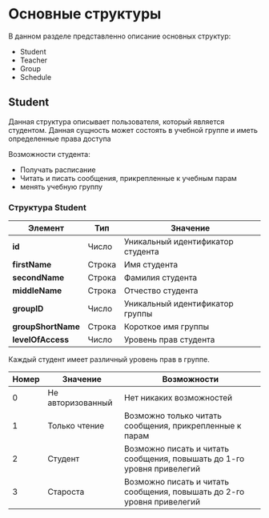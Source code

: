 # Основные структуры
В данном разделе представленно описание основных структур:
- Student
- Teacher
- Group
- Schedule

## Student
Данная структура описывает пользователя, который является студентом. Данная сущность может состоять в учебной группе и иметь определенные права доступа

Возможности студента:
- Получать расписание
- Читать и писать сообщения, прикрепленные к учебным парам
- менять учебную группу

### Структура Student

Элемент  |  Тип  | Значение
--|---|--
**id**  | Число  |  Уникальный идентификатор студента
**firstName**  |  Строка |  Имя студента
**secondName**  |  Строка |  Фамилия студента
**middleName**  | Строка  |  Отчество студента
**groupID**  | Число  |  Уникальный идентификатор группы
**groupShortName**  | Строка  |  Короткое имя группы
**levelOfAccess**  | Число  |  Уровень прав студента

Каждый студент имеет различный уровень прав в группе.

Номер  | Значение  |  Возможности
--|---|--
0  | Не авторизованный  | Нет никаких возможностей
1  | Только чтение  |  Возможно только читать сообщения, прикрепленные к парам
2  | Студент  | Возможно писать и читать сообщения, повышать до 1-го уровня привелегий
3  | Староста  | Возможно писать и читать сообщения, повышать до 2-го уровня привелегий
